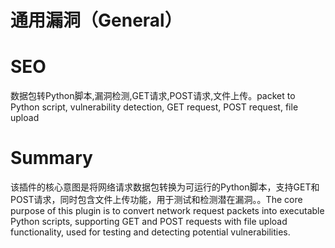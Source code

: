 # 通用漏洞（General）
# SEO
数据包转Python脚本,漏洞检测,GET请求,POST请求,文件上传。packet to Python script, vulnerability detection, GET request, POST request, file upload
# Summary
该插件的核心意图是将网络请求数据包转换为可运行的Python脚本，支持GET和POST请求，同时包含文件上传功能，用于测试和检测潜在漏洞。。The core purpose of this plugin is to convert network request packets into executable Python scripts, supporting GET and POST requests with file upload functionality, used for testing and detecting potential vulnerabilities.
